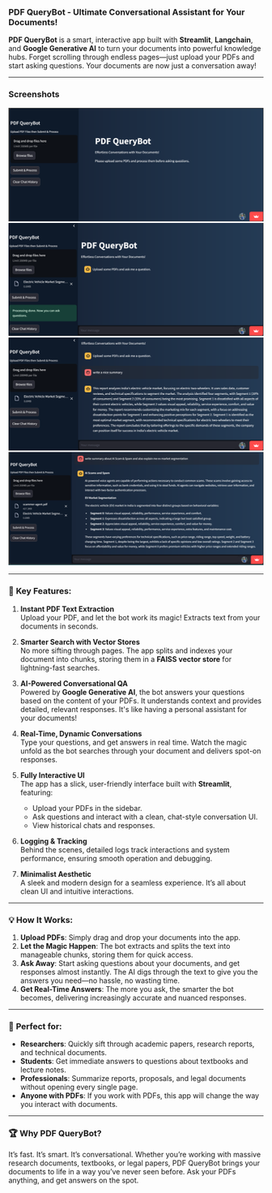 ### **PDF QueryBot - Ultimate Conversational Assistant for Your Documents!**

**PDF QueryBot** is a smart, interactive app built with **Streamlit**, **Langchain**, and **Google Generative AI** to turn your documents into powerful knowledge hubs. Forget scrolling through endless pages—just upload your PDFs and start asking questions. Your documents are now just a conversation away!

---

### **Screenshots**
![](https://github.com/harshitpathak18/LLM-Projects/blob/main/PDF_Chat_Bot/screenshots/1.png)
![](https://github.com/harshitpathak18/LLM-Projects/blob/main/PDF_Chat_Bot/screenshots/2.png)
![](https://github.com/harshitpathak18/LLM-Projects/blob/main/PDF_Chat_Bot/screenshots/3.png)
![](https://github.com/harshitpathak18/LLM-Projects/blob/main/PDF_Chat_Bot/screenshots/4.png)

---

### 🚀 **Key Features:**
1. **Instant PDF Text Extraction**  
   Upload your PDF, and let the bot work its magic! Extracts text from your documents in seconds.

2. **Smarter Search with Vector Stores**  
   No more sifting through pages. The app splits and indexes your document into chunks, storing them in a **FAISS vector store** for lightning-fast searches.

3. **AI-Powered Conversational QA**  
   Powered by **Google Generative AI**, the bot answers your questions based on the content of your PDFs. It understands context and provides detailed, relevant responses. It's like having a personal assistant for your documents!

4. **Real-Time, Dynamic Conversations**  
   Type your questions, and get answers in real time. Watch the magic unfold as the bot searches through your document and delivers spot-on responses.

5. **Fully Interactive UI**  
   The app has a slick, user-friendly interface built with **Streamlit**, featuring:
   - Upload your PDFs in the sidebar.
   - Ask questions and interact with a clean, chat-style conversation UI.
   - View historical chats and responses.

6. **Logging & Tracking**  
   Behind the scenes, detailed logs track interactions and system performance, ensuring smooth operation and debugging.

7. **Minimalist Aesthetic**  
   A sleek and modern design for a seamless experience. It’s all about clean UI and intuitive interactions.

---

### 💡 **How It Works:**

1. **Upload PDFs**: Simply drag and drop your documents into the app. 
2. **Let the Magic Happen**: The bot extracts and splits the text into manageable chunks, storing them for quick access.
3. **Ask Away**: Start asking questions about your documents, and get responses almost instantly. The AI digs through the text to give you the answers you need—no hassle, no wasting time.
4. **Get Real-Time Answers**: The more you ask, the smarter the bot becomes, delivering increasingly accurate and nuanced responses.
  
---

### 🌟 **Perfect for:**
- **Researchers**: Quickly sift through academic papers, research reports, and technical documents.
- **Students**: Get immediate answers to questions about textbooks and lecture notes.
- **Professionals**: Summarize reports, proposals, and legal documents without opening every single page.
- **Anyone with PDFs**: If you work with PDFs, this app will change the way you interact with documents.

---

### 🏆 **Why PDF QueryBot?**
It’s fast. It’s smart. It’s conversational. Whether you’re working with massive research documents, textbooks, or legal papers, PDF QueryBot brings your documents to life in a way you’ve never seen before. Ask your PDFs anything, and get answers on the spot.
